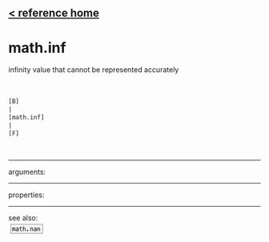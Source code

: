 [< reference home](ceammc_lib.html)
---

# math.inf


infinity value that cannot be represented accurately

```


[B]
|
[math.inf]
|
[F]

            
```

---
arguments:


---
properties:


---
see also:<br>
[![math.nan](img/object_math.nan.png)](math.nan.html)
